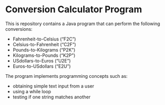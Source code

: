 # Conversion Calculator Program

This is repository contains a Java program that can perform the following conversions:
- Fahrenheit-to-Celsius (“F2C”)
- Celsius-to-Fahrenheit (“C2F”)
- Pounds-to-Kilograms (“P2K”)
- Kilograms-to-Pounds (“K2P”)
- USdollars-to-Euros (“U2E”)
- Euros-to-USdollars (“E2U”)

The program implements programming concepts such as:
- obtaining simple text input from a user
- using a while loop
- testing if one string matches another
